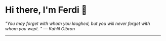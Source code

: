<h1>Hi there, I'm Ferdi 👋</h1>

<p><em>
  "You may forget with whom you laughed, but you will never forget with whom you wept.  " — Kahlil Gibran
</em></p>

---
